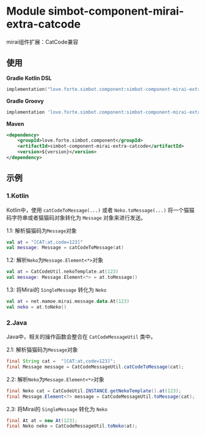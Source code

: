 # Module simbot-component-mirai-extra-catcode

mirai组件扩展：CatCode兼容

## 使用

**Gradle Kotlin DSL**
```kotlin
implementation("love.forte.simbot.component:simbot-component-mirai-extra-catcode:$version")
```

**Gradle Groovy**
```groovy
implementation 'love.forte.simbot.component:simbot-component-mirai-extra-catcode:$version'
```

**Maven**
```xml
<dependency>
    <groupId>love.forte.simbot.component</groupId>
    <artifactId>simbot-component-mirai-extra-catcode</artifactId>
    <version>${version}</version>
</dependency>
```



## 示例
### 1.Kotlin

Kotlin中，使用 `catCodeToMessage(...)` 或者 `Neko.toMessage(...)`
将一个猫猫码字符串或者猫猫码对象转化为 `Message` 对象来进行发送。

1.1: 解析猫猫码为`Message`对象
```kotlin
val at = "[CAT:at,code=123]"
val message: Message = catCodeToMessage(at)
```

1.2: 解析`Neko`为`Message.Element<*>`对象
```kotlin
val at = CatCodeUtil.nekoTemplate.at(123)
val message: Message.Element<*> = at.toMessage()
```

1.3: 将Mirai的 `SingleMessage` 转化为 `Neko`
```kotlin
val at = net.mamoe.mirai.message.data.At(123)
val neko = at.toNeko()
```

### 2.Java
Java中，相关的操作函数会整合在 `CatCodeMessageUtil` 类中。

2.1: 解析猫猫码为`Message`对象
```java 
final String cat =  "[CAT:at,code=123]";
final Message message = CatCodeMessageUtil.catCodeToMessage(cat);
```

2.2: 解析`Neko`为`Message.Element<*>`对象
```java 
final Neko cat = CatCodeUtil.INSTANCE.getNekoTemplate().at(123);
final Message.Element<?> message = CatCodeMessageUtil.toMessage(cat);
```

2.3: 将Mirai的 `SingleMessage` 转化为 `Neko`
```java 
final At at = new At(123);
final Neko neko = CatCodeMessageUtil.toNeko(at);
```
